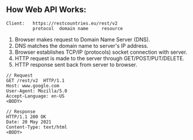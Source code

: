 ## How Web API Works:
```
Client:   https://restcountries.eu/rest/v2
          protocol  domain name     resource
```
1) Browser makes request to Domain Name Server (DNS).
2) DNS matches the domain name to server's IP address.
3) Browser establishes TCP/IP (protocols) socket connection with server.
4) HTTP request is made to the server through GET/POST/PUT/DELETE.
5) HTTP response sent back from server to browser.

```
// Request
GET /rest/v2  HTTP/1.1
Host: www.google.com
User-Agent: Mozilla/5.0
Accept-Language: en-US
<BODY>

// Response
HTTP/1.1 200 OK
Date: 20 May 2021
Content-Type: text/html
<BODY>
```
